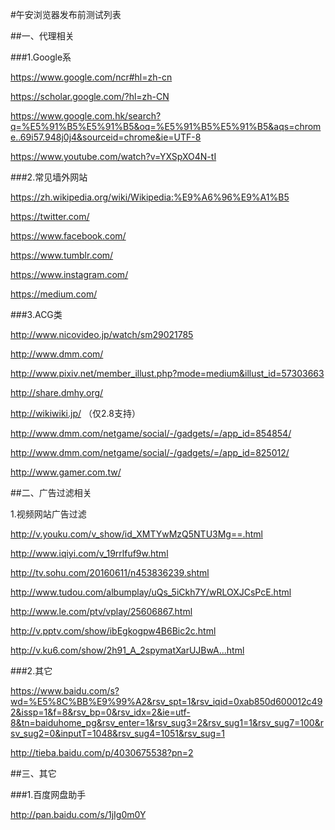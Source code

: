 #午安浏览器发布前测试列表

##一、代理相关

###1.Google系

https://www.google.com/ncr#hl=zh-cn

https://scholar.google.com/?hl=zh-CN

https://www.google.com.hk/search?q=%E5%91%B5%E5%91%B5&oq=%E5%91%B5%E5%91%B5&aqs=chrome..69i57.948j0j4&sourceid=chrome&ie=UTF-8

https://www.youtube.com/watch?v=YXSpXO4N-tI

###2.常见墙外网站

https://zh.wikipedia.org/wiki/Wikipedia:%E9%A6%96%E9%A1%B5

https://twitter.com/

https://www.facebook.com/

https://www.tumblr.com/

https://www.instagram.com/

https://medium.com/

###3.ACG类

http://www.nicovideo.jp/watch/sm29021785

http://www.dmm.com/

http://www.pixiv.net/member_illust.php?mode=medium&illust_id=57303663

http://share.dmhy.org/

http://wikiwiki.jp/ （仅2.8支持）

http://www.dmm.com/netgame/social/-/gadgets/=/app_id=854854/

http://www.dmm.com/netgame/social/-/gadgets/=/app_id=825012/

http://www.gamer.com.tw/

##二、广告过滤相关

1.视频网站广告过滤

http://v.youku.com/v_show/id_XMTYwMzQ5NTU3Mg==.html

http://www.iqiyi.com/v_19rrlfuf9w.html

http://tv.sohu.com/20160611/n453836239.shtml

http://www.tudou.com/albumplay/uQs_5iCkh7Y/wRLOXJCsPcE.html

http://www.le.com/ptv/vplay/25606867.html

http://v.pptv.com/show/ibEgkogpw4B6Bic2c.html

http://v.ku6.com/show/2h91_A_2spymatXarUJBwA...html

###2.其它

https://www.baidu.com/s?wd=%E5%8C%BB%E9%99%A2&rsv_spt=1&rsv_iqid=0xab850d600012c492&issp=1&f=8&rsv_bp=0&rsv_idx=2&ie=utf-8&tn=baiduhome_pg&rsv_enter=1&rsv_sug3=2&rsv_sug1=1&rsv_sug7=100&rsv_sug2=0&inputT=1048&rsv_sug4=1051&rsv_sug=1

http://tieba.baidu.com/p/4030675538?pn=2

##三、其它

###1.百度网盘助手

http://pan.baidu.com/s/1jIg0m0Y
